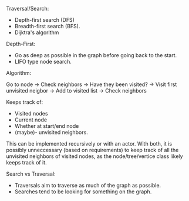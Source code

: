 Traversal/Search:

- Depth-first search (DFS)
- Breadth-first search (BFS).
- Dijktra's algorithm

Depth-First:

- Go as deep as possible in the graph before going back to the start.
- LIFO type node search.

Algorithm:

Go to node -> Check neighbors -> Have they been visited? -> Visit first unvisited neigbor
-> Add to visited list -> Check neighbors

Keeps track of:

- Visited nodes
- Current node
- Whether at start/end node
- (maybe)- unvisited neighbors.

This can be implemented recursively or with an actor. With both, it is possibly unneccessary (based on requirements) to keep track of all the unvisited neighbors of visited nodes, as the node/tree/vertice class likely keeps track of it.

Search vs Traversal:

- Traversals aim to traverse as much of the graph as possible.
- Searches tend to be looking for something on the graph.